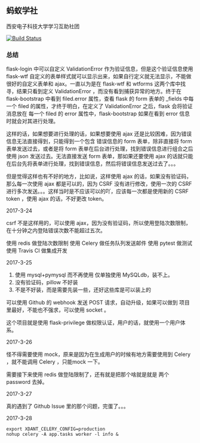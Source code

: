 ## 蚂蚁学社

西安电子科技大学学习互助社团

[![Build Status](https://travis-ci.com/windard/AntClub.svg?token=spobLW7cfpqx95SyUxyc&branch=master)](https://travis-ci.org/windard/AntClub)


### 总结

flask-login 中可以自定义 ValidationError 作为验证信息，但是这个验证信息使用 flask-wtf 自定义的表单样式就可以显示出来，如果自行定义就无法显示，不能做很好的自定义表单和 ajax。一直以为是在 flask-wtf 和 wtforms 这两个库中找寻，结果只看到定义 ValidationError ，而没有看到捕获异常的地方。终于在 flask-bootstrap 中看到 filed.error 属性，查看 flask 的 form 表单的 _fields 中每一个 filed 的属性，才终于明白，在定义了 ValidationError 之后，flask 会将验证消息放在 每一个 filed 的 error 属性中，flask-bootstrap 如果在看到 error 信息时就会对其进行处理。

这样的话，如果想要进行处理的话，如果想要使用 ajax 还是比较困难，因为错误信息无法直接得到，只能得到一个包含 错误信息的 form 表单，除非直接将 form 表单发送过去，或者是将 form 表单在后台进行处理，找到错误信息进行组合之后使用 json 发送过去。无法直接发送 form 表单，那如果还要使用 ajax 的话就只能在后台先将表单进行处理，找到错误信息，然后将错误信息发送过去了。。。

但是觉得这样也有不好的地方，比如说，这样使用 ajax 的话，如果没有验证码，那么每一次使用 ajax 都是可以的，因为 CSRF 没有进行修改，使用一次的 CSRF 进行多次发送。。。这样当时是不应该可以的吖，应该每一次都是使用新的 CSRF token ，使用 ajax 的话，不好更改 token。

2017-3-24

csrf 不是这样用的，可以使用 ajax，因为没有验证码，所以使用登陆次数限制，在十分钟之内登陆错误次数不能超过五次。

使用 redis 做登陆次数限制
使用 Celery 做任务队列发送邮件
使用 pytest 做测试
使用 Travis CI 做集成开发

2017-3-25

1. 使用 mysql+pymysql 而不再使用 仅单独使用 MySQLdb，装不上。
2. 没有验证码，pillow 不好装
3. 不是不好装，而是需要先装一些，还好这些库是可以装上的

可以使用 Github 的 webhook 发送 POST 请求，自动升级，如果可以做到 项目里最好，不能也不强求，可以使用 socket 。

这个项目就是使用 flask-privilege 做权限认证，用户的话，就使用一个用户体系。

2017-3-26

怪不得需要使用 mock，原来是因为在生成用户的时候有地方需要使用到 Celery ，就不能调用 Celery ，只能mock 一下。

需要接下来使用 redis 做登陆限制了，还有就是把那个啥就是就是 两个 password 去掉。

2017-3-27

真的遇到了 Github Issue 里的那个问题，完蛋了。。。

2017-3-28

```
export XDANT_CELERY_CONFIG=production
nohup celery -A app.tasks worker -l info &
```